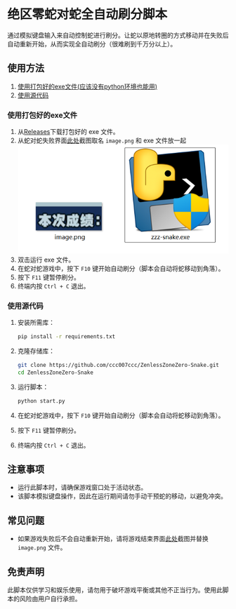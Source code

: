 # 绝区零蛇对蛇全自动刷分脚本

通过模拟键盘输入来自动控制蛇进行刷分。让蛇以原地转圈的方式移动并在失败后自动重新开始，从而实现全自动刷分（很难刷到千万分以上）。

## 使用方法

1. [使用打包好的exe文件(应该没有python环境也能用)](#使用打包好的exe文件)
2. [使用源代码](#使用源代码)

### 使用打包好的exe文件

1. 从[Releases](https://github.com/ccc007ccc/ZenlessZoneZero-Snake/releases/)下载打包好的 exe 文件。
2. 从蛇对蛇失败界面[此处](doc/img/1.png)截图取名 `image.png` 和 exe 文件放一起![s](doc/img/2.png)
3. 双击运行 exe 文件。
4. 在蛇对蛇游戏中，按下 `F10` 键开始自动刷分（脚本会自动将蛇移动到角落）。
5. 按下 `F11` 键暂停刷分。
6. 终端内按 `Ctrl + C` 退出。

### 使用源代码

1. 安装所需库：

   ```sh
   pip install -r requirements.txt
   ```
2. 克隆存储库：

   ```sh
   git clone https://github.com/ccc007ccc/ZenlessZoneZero-Snake.git
   cd ZenlessZoneZero-Snake
   ```
3. 运行脚本：

   ```sh
   python start.py
   ```
4. 在蛇对蛇游戏中，按下 `F10` 键开始自动刷分（脚本会自动将蛇移动到角落）。
5. 按下 `F11` 键暂停刷分。
6. 终端内按 `Ctrl + C` 退出。

## 注意事项

- 运行此脚本时，请确保游戏窗口处于活动状态。
- 该脚本模拟键盘操作，因此在运行期间请勿手动干预蛇的移动，以避免冲突。

## 常见问题

- 如果游戏失败后不会自动重新开始，请将游戏结束界面[此处](doc/img/1.png)截图并替换 `image.png` 文件。

## 免责声明

此脚本仅供学习和娱乐使用，请勿用于破坏游戏平衡或其他不正当行为。使用此脚本的风险由用户自行承担。
